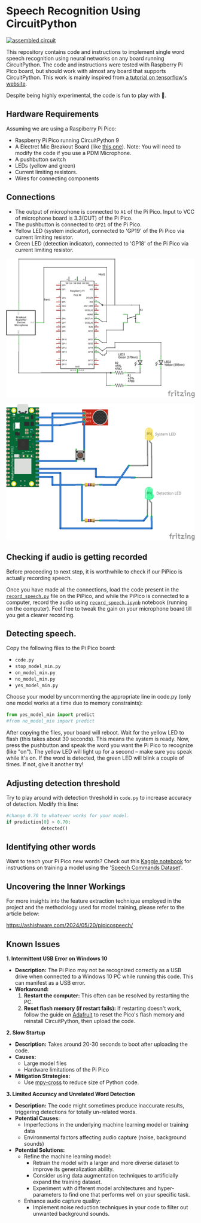 # Speech Recognition Using CircuitPython
[![assembled circuit](https://img.youtube.com/vi/COsEE_Mif4k/0.jpg)](https://www.youtube.com/watch?v=COsEE_Mif4k)


This repository contains code and instructions to implement single word speech recognition using neural networks on any board running CircuitPython.
The code and instructions were tested with Raspberry Pi Pico board, but should work with almost any board that supports CircuitPython.
This work is mainly inspired from [a tutorial on tensorflow's website](https://www.tensorflow.org/tutorials/audio/simple_audio). 

Despite being highly experimental, the code is fun to play with 🙂.

## Hardware Requirements
Assuming we are using a Raspiberry Pi Pico:

- Raspberry Pi Pico running CircuitPython 9
- A Electret Mic Breakout Board (like [this one](https://www.sparkfun.com/products/12758)). Note: You will need to modify the code if you use a PDM Microphone.
- A pushbutton switch
- LEDs (yellow and green)
- Current limiting resistors.
- Wires for connecting components

## Connections

- The output of microphone is connected to `A1` of  the Pi Pico. Input to VCC of microphone board is 3.3(OUT) of the Pi Pico.
- The pushbutton is connected to `GP21` of the Pi Pico.
- Yellow LED (system indicator), connected to 'GP19' of the Pi Pico via current limiting resistor.
- Green LED (detection indicator), connected to 'GP18' of the Pi Pico via current limiting resistor.

![Schematics](images/pipico_voice_recognition_schem.png)

![Connections](images/pipico_voice_recognition_bb.png)

## Checking if audio is getting recorded
Before proceeding to next step, it is worthwhile to check if our PiPico is actually recording speech.

Once you have made all the connections, load the code present in the [`record_speech.py`](record_speech.py) file on the PiPico, and while the PiPico is connected to a computer, record the audio using [`record_speech.ipynb`](notebooks/record_speech.ipynb) notebook (running on the computer). Feel free to tweak the gain on your microphone board till you get a clearer recording.

## Detecting speech.

Copy the following files to the Pi Pico board:

- `code.py`
- `stop_model_min.py`
- `on_model_min.py`
- `no_model_min.py`
- `yes_model_min.py`

Choose your model by uncommenting the appropriate line in code.py (only one model works at a time due to memory constraints):

```python
from yes_model_min import predict
#from no_model_min import predict
```

After copying the files, your board will reboot. Wait for the yellow LED to flash (this takes about 30 seconds). This means the system is ready. Now, press the pushbutton and speak the word you want the Pi Pico to recognize (like "on"). The yellow LED will light up for a second – make sure you speak while it's on. If the word is detected, the green LED will blink a couple of times. If not, give it another try!


## Adjusting detection threshold

Try to play around with detection threshold in `code.py` to increase accuracy of detection. Modify this line:

```python
#change 0.70 to whatever works for your model.
if prediction[0] > 0.70: 
             detected()
```

## Identifying other words

Want to teach your Pi Pico new words? Check out this [Kaggle notebook](https://www.kaggle.com/code/finalepoch/speech-recognition-using-circuitpython) for instructions on training a model using the '[Speech Commands Dataset](http://download.tensorflow.org/data/speech_commands_v0.01.tar.gz)'.



## Uncovering the Inner Workings

For more insights into the feature extraction technique employed in the project and the methodology used for model training, please refer to the article below:

https://ashishware.com/2024/05/20/pipicospeech/

## Known Issues

**1. Intermittent USB Error on Windows 10**

- **Description:** The Pi Pico may not be recognized correctly as a USB drive when connected to a Windows 10 PC while running this code. This can manifest as a USB error.
- **Workaround:**
    1. **Restart the computer:** This often can be resolved  by restarting the PC.
    2. **Reset flash memory (if restart fails):** If restarting doesn't work, follow the guide on [Adafruit](https://learn.adafruit.com/getting-started-with-raspberry-pi-pico-circuitpython/circuitpython#flash-resetting-uf2-3083182) to reset the Pico's flash memory and reinstall CircuitPython, then upload the code.

**2. Slow Startup**

- **Description:** Takes around 20-30 seconds to boot after uploading the code.
- **Causes:**
    - Large model files
    - Hardware limitations of the Pi Pico
- **Mitigation Strategies:**
    - Use [mpy-cross](https://pypi.org/project/mpy-cross/) to reduce size of Python code.

**3. Limited Accuracy and Unrelated Word Detection**

- **Description:** The code might sometimes produce inaccurate results, triggering detections for totally un-related words.
- **Potential Causes:**
    - Imperfections in the underlying machine learning model or training data
    - Environmental factors affecting audio capture (noise, background sounds)
- **Potential Solutions:**
    - Refine the machine learning model:
        - Retrain the model with a larger and more diverse dataset to improve its generalization ability.
        - Consider using data augmentation techniques to artificially expand the training dataset.
        - Experiment with different model architectures and hyper-parameters to find one that performs well on your specific task.
    - Enhance audio capture quality:
        - Implement noise reduction techniques in your code to filter out unwanted background sounds.

